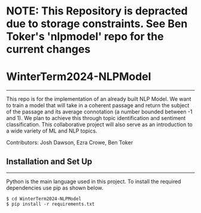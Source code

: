 # NOTE: This Repository is depracted due to storage constraints. See Ben Toker's 'nlpmodel' repo for the current changes

# WinterTerm2024-NLPModel
***
This repo is for the implementation of an already built NLP Model. We want to train a model that will take in a coherent passage and return the subject of the passage and its average connotation (a number bounded between -1 and 1).  We plan to achieve this through topic identification and sentiment classification. This collaborative project will also serve as an introduction to a wide variety of ML and NLP topics.

Contributors: Josh Dawson, Ezra Crowe, Ben Toker

## Installation and Set Up
***
Python is the main language used in this project. To install the required dependencies use pip as shown below.
```
$ cd WinterTerm2024-NLPModel
$ pip install -r requirements.txt
```


